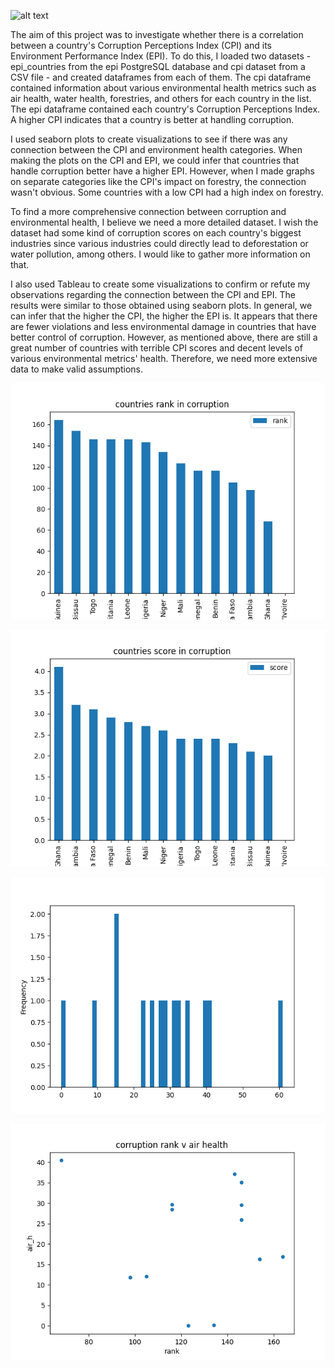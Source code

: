 ![alt text](https://www.era-environmental.com/hs-fs/hubfs/ETL-era-environmetal-management.png?width=566&name=ETL-era-environmetal-management.png)



The aim of this project was to investigate whether there is a correlation between a country's Corruption Perceptions Index (CPI) and its Environment Performance Index (EPI). To do this, I loaded two datasets - epi_countries from the epi PostgreSQL database and cpi dataset from a CSV file - and created dataframes from each of them. The cpi dataframe contained information about various environmental health metrics such as air health, water health, forestries, and others for each country in the list. The epi dataframe contained each country's Corruption Perceptions Index. A higher CPI indicates that a country is better at handling corruption.

I used seaborn plots to create visualizations to see if there was any connection between the CPI and environment health categories. When making the plots on the CPI and EPI, we could infer that countries that handle corruption better have a higher EPI. However, when I made graphs on separate categories like the CPI's impact on forestry, the connection wasn't obvious. Some countries with a low CPI had a high index on forestry.

To find a more comprehensive connection between corruption and environmental health, I believe we need a more detailed dataset. I wish the dataset had some kind of corruption scores on each country's biggest industries since various industries could directly lead to deforestation or water pollution, among others. I would like to gather more information on that.



I also used Tableau to create some visualizations to confirm or refute my observations regarding the connection between the CPI and EPI. The results were similar to those obtained using seaborn plots. In general, we can infer that the higher the CPI, the higher the EPI is. It appears that there are fewer violations and less environmental damage in countries that have better control of corruption. However, as mentioned above, there are still a great number of countries with terrible CPI scores and decent levels of various environmental metrics' health. Therefore, we need more extensive data to make valid assumptions.

![screenshots1](images/countryrank.png?raw=true)

![screenshots2](images/countryscore.png?raw=true)

![screenshots3](images/histwater_h.png?raw=true)

![screenshots4](images/airrank.png?raw=true)